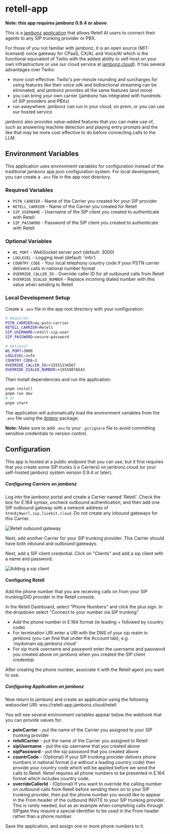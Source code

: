 # retell-app

**Note: this app requires jambonz 0.9.4 or above**

This is a [jambonz](https://jambonz.org) [application](https://www.jambonz.org/docs/webhooks/overview/) that allows Retell AI users to connect their agents to any SIP trunking provider or PBX.

For those of you not familiar with jambonz, it is an open source (MIT-licensed) voice gateway for CPaaS, CX/AI, and Voice/AI which is the functional equivalent of Twilio with the added ability to self-host on your own infrastructure or use our cloud service at [jambonz.cloud](https://jambonz.cloud)).  It has several advantages over Twilio:

- more cost-effective: Twilio's per-minute rounding and surcharges for using features like their voice sdk and bidirectional streaming can be eliminated, and jambonz provides all the same features (and more)
- you can bring your own carrier (jambonz has integrated with hundreds of SIP providers and PBXs)
- run awaywhere: jambonz can run in your cloud, on prem, or you can use our hosted service

jambonz also provides value-added features that you can make use of, such as answering machine detection and playing entry prompts and the like that may be more cost effective to do before connecting calls to the LLM.

## Environment Variables

This application uses environment variables for configuration instead of the traditional jambonz app.json configuration system. For local development, you can create a `.env` file in the app root directory.

### Required Variables
- `PSTN_CARRIER` - Name of the Carrier you created for your SIP provider
- `RETELL_CARRIER` - Name of the Carrier you created for Retell  
- `SIP_USERNAME` - Username of the SIP client you created to authenticate with Retell
- `SIP_PASSWORD` - Password of the SIP client you created to authenticate with Retell

### Optional Variables
- `WS_PORT` - WebSocket server port (default: 3000)
- `LOGLEVEL` - Logging level (default: 'info')
- `COUNTRY_CODE` - Your local telephony country code if your PSTN carrier delivers calls in national number format
- `OVERRIDE_CALLER_ID` - Override caller ID for all outbound calls from Retell 
- `OVERRIDE_DIALED_NUMBER` - Replace incoming dialed number with this value when sending to Retell

### Local Development Setup

Create a `.env` file in the app root directory with your configuration:

```bash
# Required
PSTN_CARRIER=my-pstn-carrier
RETELL_CARRIER=Retell
SIP_USERNAME=retell-sip-user
SIP_PASSWORD=secure-password

# Optional
WS_PORT=3000
LOGLEVEL=info
COUNTRY_CODE=1
OVERRIDE_CALLER_ID=+15551234567
OVERRIDE_DIALED_NUMBER=+15559876543
```

Then install dependencies and run the application:
```bash
pnpm install
pnpm run dev
# or
pnpm start
```

The application will automatically load the environment variables from the `.env` file using the [dotenv](https://www.npmjs.com/package/dotenv) package.

**Note:** Make sure to add `.env` to your `.gitignore` file to avoid committing sensitive credentials to version control.

## Configuration

This app is hosted at a public endpoint that you can use, but it first requires that you create some SIP trunks (i.e Carriers) on jambonz.cloud (or your self-hosted jambonz system version 0.9.4 or later).

##### Configuring Carriers on jambonz
Log into the jambonz portal and create a Carrier named 'Retell'.  Check the box for E.164 syntax, uncheck outbound authentication, and then add one SIP outbound gateway with a network address of `5t4n6j0wnrl.sip.livekit.cloud`.  Do not create any inbound gateways for this Carrier.

![Retell oubound gateway](images/retell-carrier.png)

Next, add another Carrier for your SIP trunking provider.  This Carrier should have both inbound and outbound gateways.

Next, add a SIP client credential.  Click on "Clients" and add a sip client with a name and password.

![Adding a sip client](images/jambonz-sip-client.png)

#### Configuring Retell

Add the phone number that you are receiving calls on from your SIP trunking/DID provider in the Retell console. 

In the Retell Dashboard, select "Phone Numbers" and click the plus sign.  In the dropdown select "Connect to your number via SIP trunking".
- Add the phone number in E.164 format (ie leading + followed by country code)
- For termination URI enter a URI with the DNS of your sip realm in jambonz (you can find that under the Account tab), e.g. 'mydomain.sip.jambonz.cloud'
- For sip trunk username and password enter the username and password you created above on jambonz when you created the SIP client credential.

After creating the phone number, associate it with the Retell agent you want to use.

##### Configuring Application on jambonz

Now return to jambonz and create an application using the following websocket URI: wss://retell-app.jambonz.cloud/retell

You will see several environment variables appear below the webhook that you can provide values for:
- **pstnCarrier** - put the name of the Carrier you assigned to your SIP trunking provider
- **retellCarrier** - put the name of the Carrier you assigned to Retell
- **sipUsername** - put the sip username that you created above
- **sipPassword** - put the sip password that you created above
- **countrCode** - (Optional) If your SIP trunking provider delivers phone numbers in national format (i.e without a leading country code) then provide your country code which will be applied before we send the calls to Retell.  Retell requires all phone numbers to be presented in E.164 format which includes country code.
- **overrideCallerId** - (Optional) If you want to override the calling number on outbound calls from Retell before sending them on to your SIP trunking provider, then put the phone number you would like to appear in the From header of the outbound INVITE to your SIP trunking provider.  This is rarely needed, but as an example when completing calls through SIPgate they require a special identifier to be used in the From header rather than a phone number.

Save the application, and assign one or more phone numbers to it.
